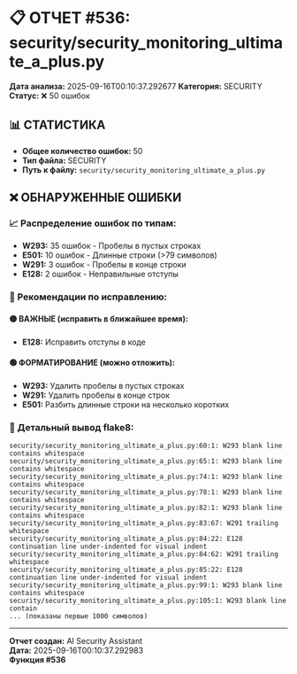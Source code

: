 # 📋 ОТЧЕТ #536: security/security_monitoring_ultimate_a_plus.py

**Дата анализа:** 2025-09-16T00:10:37.292677
**Категория:** SECURITY
**Статус:** ❌ 50 ошибок

## 📊 СТАТИСТИКА

- **Общее количество ошибок:** 50
- **Тип файла:** SECURITY
- **Путь к файлу:** `security/security_monitoring_ultimate_a_plus.py`

## ❌ ОБНАРУЖЕННЫЕ ОШИБКИ

### 📈 Распределение ошибок по типам:

- **W293:** 35 ошибок - Пробелы в пустых строках
- **E501:** 10 ошибок - Длинные строки (>79 символов)
- **W291:** 3 ошибок - Пробелы в конце строки
- **E128:** 2 ошибок - Неправильные отступы

### 🎯 Рекомендации по исправлению:

#### 🟡 ВАЖНЫЕ (исправить в ближайшее время):
- **E128:** Исправить отступы в коде

#### 🟢 ФОРМАТИРОВАНИЕ (можно отложить):
- **W293:** Удалить пробелы в пустых строках
- **W291:** Удалить пробелы в конце строк
- **E501:** Разбить длинные строки на несколько коротких

### 📝 Детальный вывод flake8:

```
security/security_monitoring_ultimate_a_plus.py:60:1: W293 blank line contains whitespace
security/security_monitoring_ultimate_a_plus.py:65:1: W293 blank line contains whitespace
security/security_monitoring_ultimate_a_plus.py:74:1: W293 blank line contains whitespace
security/security_monitoring_ultimate_a_plus.py:78:1: W293 blank line contains whitespace
security/security_monitoring_ultimate_a_plus.py:82:1: W293 blank line contains whitespace
security/security_monitoring_ultimate_a_plus.py:83:67: W291 trailing whitespace
security/security_monitoring_ultimate_a_plus.py:84:22: E128 continuation line under-indented for visual indent
security/security_monitoring_ultimate_a_plus.py:84:62: W291 trailing whitespace
security/security_monitoring_ultimate_a_plus.py:85:22: E128 continuation line under-indented for visual indent
security/security_monitoring_ultimate_a_plus.py:99:1: W293 blank line contains whitespace
security/security_monitoring_ultimate_a_plus.py:105:1: W293 blank line contain
... (показаны первые 1000 символов)
```

---
**Отчет создан:** AI Security Assistant  
**Дата:** 2025-09-16T00:10:37.292983  
**Функция #536**
